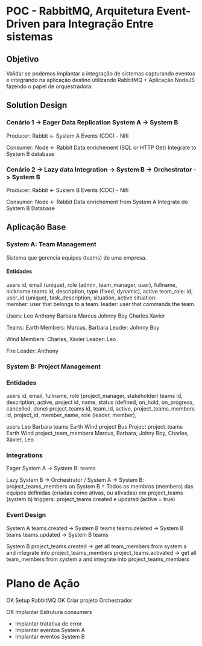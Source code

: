 # POC - RabbitMQ, Arquitetura Event-Driven para Integração Entre sistemas

## Objetivo

Validar se podemos implantar a integração de sistemas capturando eventos e integrando na aplicação destino utilizando RabbitMQ + Aplicação NodeJS fazendo o papel de orquestradora.

## Solution Design

### Cenário 1 -> Eager Data Replication System A -> System B

Producer: Rabbit <- System A Events (CDC) - Nifi

Consumer: Node <- Rabbit
Data enrichement (SQL or HTTP Get)
Integrate to System B database

### Cenário 2 -> Lazy data Integration -> System B -> Orchestrator -> System B

Producer: Rabbit <- Sustem B Events (CDC) - Nifi

Consumer: Node <- Rabbit
Data enrichement from System A
Integrate do System B Database

## Aplicação Base

### System A: Team Management

Sistema que gerencia equipes (teams) de uma empresa.

#### Entidades

users
id, email (unique), role (admin, team_manager, user), fullname, nickname
teams
id, description, type (fixed, dynamic), active
team_role:
id, user_id (unique), task_description, situation, active
situation:  
 member: user that belongs to a team.
leader: user that commands the team.

Users:
Leo
Anthony
Barbara
Marcus
Johnny Boy
Charles
Xavier

Teams:
Earth
Members: Marcus, Barbara
Leader: Johnny Boy

Wind
Members: Charles, Xavier
Leader: Leo

Fire
Leader: Anthony

### System B: Project Management

### Entidades

users
id, email, fullname, role (project_manager, stakeholder)
teams
id, description, active,
project
id, name, status (defined, on_hold, on_progress, cancelled, done)
project_teams
id, team_id, active,
project_teams_members
id, project_id, member_name, role (leader, member),

users
Leo
Barbara
teams
Earth
Wind
project
Bus Project
project_teams
Earth
Wind
project_team_members
Marcus, Barbara, Johny Boy, Charles, Xavier, Leo

### Integrations

Eager
System A -> System B: teams

Lazy
System B -> Orchestrator / System A -> System B: project_teams_members on System B = Todos os membros (members) das equipes definidas (criadas como ativas, ou ativadas) em project_teams (system b)
triggers: project_teams created e updated (active = true)

### Event Design

System A
teams.created -> System B teams
teams.deleted -> System B teams
teams.updated -> System B teams

System B
project_teams.created -> get all team_members from system a and integrate into project_teams_members
project_teams.activated -> get all team_members from system a and integrate into project_teams_members

# Plano de Ação

OK Setup RabbitMQ
OK Criar projeto Orchestrador

OK Implantar Estrutura consumers

- Implantar tratativa de error
- Implantar eventos System A
- Implantar eventos System B

